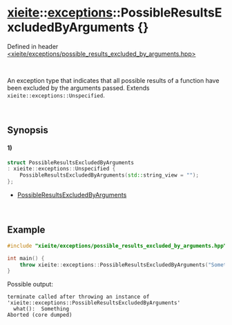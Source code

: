 # [xieite](../../xieite.md)\:\:[exceptions](../../exceptions.md)\:\:PossibleResultsExcludedByArguments \{\}
Defined in header [<xieite/exceptions/possible_results_excluded_by_arguments.hpp>](../../../include/xieite/exceptions/possible_results_excluded_by_arguments.hpp)

&nbsp;

An exception type that indicates that all possible results of a function have been excluded by the arguments passed. Extends `xieite::exceptions::Unspecified`.

&nbsp;

## Synopsis
#### 1)
```cpp
struct PossibleResultsExcludedByArguments
: xieite::exceptions::Unspecified {
    PossibleResultsExcludedByArguments(std::string_view = "");
};
```
- [PossibleResultsExcludedByArguments](./structures/possible_results_excluded_by_arguments/1/operators/constructor.md)

&nbsp;

## Example
```cpp
#include "xieite/exceptions/possible_results_excluded_by_arguments.hpp"

int main() {
    throw xieite::exceptions::PossibleResultsExcludedByArguments("Something");
}
```
Possible output:
```
terminate called after throwing an instance of 'xieite::exceptions::PossibleResultsExcludedByArguments'
  what():  Something
Aborted (core dumped)
```
